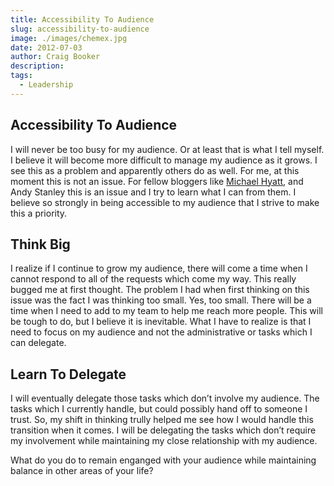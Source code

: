 ```yaml
---
title: Accessibility To Audience
slug: accessibility-to-audience
image: ./images/chemex.jpg
date: 2012-07-03
author: Craig Booker
description:
tags:
  - Leadership
---
```


## Accessibility To Audience

I will never be too busy for my audience. Or at least that is what I tell myself. I believe it will become more difficult to manage my audience as it grows. I see this as a problem and apparently others do as well. For me, at this moment this is not an issue. For fellow bloggers like [Michael Hyatt](http://michaelhyatt.com/leadership-success-accessibility.html), and Andy Stanley this is an issue and I try to learn what I can from them. I believe so strongly in being accessible to my audience that I strive to make this a priority.

## Think Big

I realize if I continue to grow my audience, there will come a time when I cannot respond to all of the requests which come my way. This really bugged me at first thought. The problem I had when first thinking on this issue was the fact I was thinking too small. Yes, too small. There will be a time when I need to add to my team to help me reach more people. This will be tough to do, but I believe it is inevitable. What I have to realize is that I need to focus on my audience and not the administrative or tasks which I can delegate.

## Learn To Delegate

I will eventually delegate those tasks which don’t involve my audience. The tasks which I currently handle, but could possibly hand off to someone I trust. So, my shift in thinking trully helped me see how I would handle this transition when it comes. I will be delegating the tasks which don’t require my involvement while maintaining my close relationship with my audience.

What do you do to remain enganged with your audience while maintaining balance in other areas of your life?
